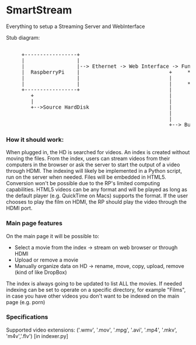SmartStream
===========

Everything to setup a Streaming Server and WebInterface



Stub diagram: 




<pre>                               
     +-----------------+            
     |                 |            
     |                 |--&gt; Ethernet -&gt; Web Interface -&gt; Functions available:
     |  RaspberryPi    |                             +     * Stream a movie in the browser(Choose
     |                 |                             |       from index)
     |                 |                             |     * Output the movie through HDMI
     +-----------------+                             |
        +                                            |
        |                                            |
        +--&gt;Source HardDisk                          |
                                                     |
                                                     |
                                                     +--&gt; Button to force the creation of an index
</pre>


### How it should work:
When plugged in, the HD is searched for videos. An index is created without moving the files. From the index, users can stream videos from their computers in the browser or ask the server to start the output of a video through HDMI.
The indexing will likely be implemented in a Python script, run on the server when needed. Files will be embedded in HTML5. Conversion won't be possible due to the RP's limited computing capabilities. HTML5 videos can be any format and will be played as long as the default player (e.g. QuickTime on Macs) supports the format. If the user chooses to play the film on HDMI, the RP should play the video through the HDMI port. 

### Main page features
On the main page it will be possible to:
- Select a movie from the index -> stream on web browser or through HDMI
- Upload or remove a movie 
- Manually organize data on HD -> rename, move, copy, upload, remove (kind of like DropBox)

The index is always going to be updated to list ALL the movies. If needed indexing can be set to operate on a specific directory, for example "Films", in case you have other videos you don't want to be indexed on the main page (e.g. porn)

### Specifications
Supported video extensions: ('.wmv', '.mov', '.mpg', '.avi', '.mp4', '.mkv', 'm4v','.flv') [in indexer.py]

